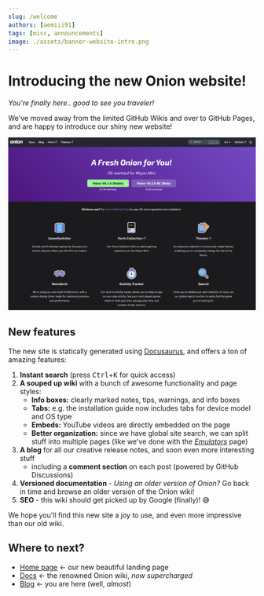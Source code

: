 ```yaml
---
slug: /welcome
authors: [aemiii91]
tags: [misc, announcements]
image: ./assets/banner-website-intro.png
---
```


# Introducing the new Onion website!

*You're finally here.. good to see you traveler!*

We've moved away from the limited GitHub Wikis and over to GitHub Pages, and are happy to introduce our shiny new website!

![](./assets/website-intro.png)

<!-- truncate -->

## New features

The new site is statically generated using [Docusaurus](https://docusaurus.io/), and offers a ton of amazing features:

1. **Instant search** (press <kbd>Ctrl</kbd>+<kbd>K</kbd> for quick access)
2. **A souped up wiki** with a bunch of awesome functionality and page styles:
   - **Info boxes:** clearly marked notes, tips, warnings, and info boxes
   - **Tabs:** e.g. the installation guide now includes tabs for device model and OS type
   - **Embeds:** YouTube videos are directly embedded on the page
   - **Better organization:** since we have global site search, we can split stuff into multiple pages (like we've done with the [*Emulators*](../docs/emulators) page)
3. **A blog** for all our creative release notes, and soon even more interesting stuff
   - including a **comment section** on each post (powered by GitHub Discussions)
4. **Versioned documentation** - *Using an older version of Onion?* Go back in time and browse an older version of the Onion wiki!
5. **SEO** - this wiki should get picked up by Google (finally)! 😅

We hope you'll find this new site a joy to use, and even more impressive than our old wiki.

## Where to next?

- [Home page](/) ← our new beautiful landing page
- [Docs](/docs) ← the renowned Onion wiki, *now supercharged*
- [Blog](/blog) ← you are here (well, *almost*)
